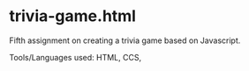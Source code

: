 # trivia-game.html

Fifth assignment on creating a trivia game based on Javascript.

Tools/Languages used: HTML, CCS,
